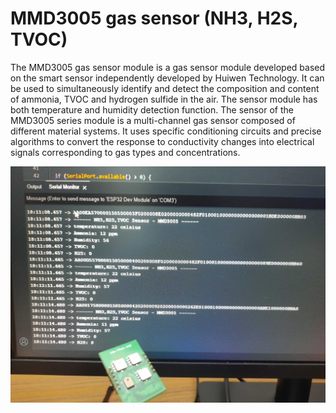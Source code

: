 # MMD3005 gas sensor (NH3, H2S, TVOC)

The MMD3005 gas sensor module is a gas sensor module developed based on the smart sensor independently developed by 
Huiwen Technology. It can be used to simultaneously identify and detect the composition and content of ammonia, TVOC and 
hydrogen sulfide in the air. The sensor module has both temperature and humidity detection function. The sensor of the MMD3005 
series module is a multi-channel gas sensor composed of different material systems. It uses specific conditioning circuits and precise 
algorithms to convert the response to conductivity changes into electrical signals corresponding to gas types and concentrations.

![alt text](https://github.com/Nabilphysics/mmd3005_gas_sensor/blob/main/photo/readingData.jpg)
